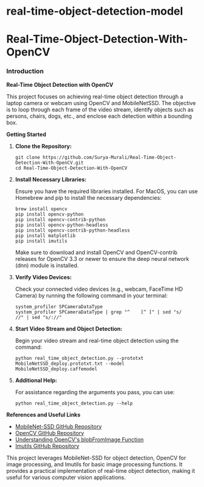 # real-time-object-detection-model
# Real-Time-Object-Detection-With-OpenCV

### Introduction

**Real-Time Object Detection with OpenCV**

This project focuses on achieving real-time object detection through a laptop camera or webcam using OpenCV and MobileNetSSD. The objective is to loop through each frame of the video stream, identify objects such as persons, chairs, dogs, etc., and enclose each detection within a bounding box.

**Getting Started**

1. **Clone the Repository:**
   
   ```
   git clone https://github.com/Surya-Murali/Real-Time-Object-Detection-With-OpenCV.git
   cd Real-Time-Object-Detection-With-OpenCV
   ```

2. **Install Necessary Libraries:**

   Ensure you have the required libraries installed. For MacOS, you can use Homebrew and pip to install the necessary dependencies:

   ```
   brew install opencv
   pip install opencv-python
   pip install opencv-contrib-python
   pip install opencv-python-headless
   pip install opencv-contrib-python-headless
   pip install matplotlib
   pip install imutils
   ```

   Make sure to download and install OpenCV and OpenCV-contrib releases for OpenCV 3.3 or newer to ensure the deep neural network (dnn) module is installed.

3. **Verify Video Devices:**

   Check your connected video devices (e.g., webcam, FaceTime HD Camera) by running the following command in your terminal:

   ```
   system_profiler SPCameraDataType
   system_profiler SPCameraDataType | grep "^    [^ ]" | sed "s/    //" | sed "s/://"
   ```

4. **Start Video Stream and Object Detection:**

   Begin your video stream and real-time object detection using the command:

   ```
   python real_time_object_detection.py --prototxt MobileNetSSD_deploy.prototxt.txt --model MobileNetSSD_deploy.caffemodel
   ```

5. **Additional Help:**

   For assistance regarding the arguments you pass, you can use:

   ```
   python real_time_object_detection.py --help
   ```

**References and Useful Links**

- [MobileNet-SSD GitHub Repository](https://github.com/chuanqi305/MobileNet-SSD)
- [OpenCV GitHub Repository](https://github.com/opencv/opencv)
- [Understanding OpenCV's blobFromImage Function](https://www.pyimagesearch.com/2017/11/06/deep-learning-opencvs-blobfromimage-works/)
- [Imutils GitHub Repository](https://github.com/jrosebr1/imutils)

This project leverages MobileNet-SSD for object detection, OpenCV for image processing, and Imutils for basic image processing functions. It provides a practical implementation of real-time object detection, making it useful for various computer vision applications.
